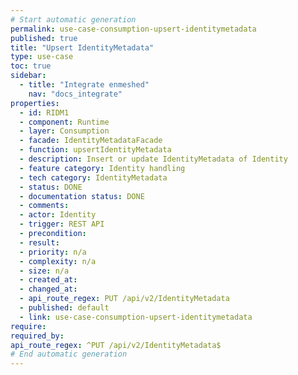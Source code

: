 ```yaml
---
# Start automatic generation
permalink: use-case-consumption-upsert-identitymetadata
published: true
title: "Upsert IdentityMetadata"
type: use-case
toc: true
sidebar:
  - title: "Integrate enmeshed"
    nav: "docs_integrate"
properties:
  - id: RIDM1
  - component: Runtime
  - layer: Consumption
  - facade: IdentityMetadataFacade
  - function: upsertIdentityMetadata
  - description: Insert or update IdentityMetadata of Identity
  - feature category: Identity handling
  - tech category: IdentityMetadata
  - status: DONE
  - documentation status: DONE
  - comments:
  - actor: Identity
  - trigger: REST API
  - precondition:
  - result:
  - priority: n/a
  - complexity: n/a
  - size: n/a
  - created_at:
  - changed_at:
  - api_route_regex: PUT /api/v2/IdentityMetadata
  - published: default
  - link: use-case-consumption-upsert-identitymetadata
require:
required_by:
api_route_regex: ^PUT /api/v2/IdentityMetadata$
# End automatic generation
---
```

